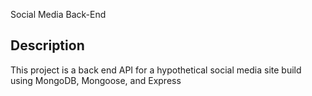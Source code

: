 Social Media Back-End

## Description
This project is a back end API for a hypothetical social media site build using MongoDB, Mongoose, and Express